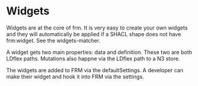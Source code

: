 # Widgets

Widgets are at the core of frm. It is very easy to create your own widgets and they will automatically be applied if a SHACL shape does not have frm:widget. See the widgets-matcher. 

A widget gets two main properties: data and definition. These two are both LDflex paths. Mutations also happne via the LDflex path to a N3 store.

The widgets are added to FRM via the defaultSettings. A developer can make their widget and hook it into FRM via the settings.